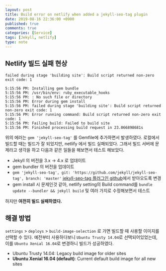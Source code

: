 ```yaml
---
layout: post
title: Build error on netlify when added a jekyll-seo-tag plugin
date: 2019-08-16 22:36:00 +0900
published: true
comments: true
categories: [Service]
tags: [Jekyll, netlify]
type: note
---
```


## Netlify 빌드 실패 현상
`failed during stage 'building site': Build script returned non-zero exit code: 1` 

```
5:15:56 PM: Installing gem bundle
5:15:56 PM: /usr/bin/env: ruby_executable_hooks
5:15:56 PM: : No such file or directory
5:15:56 PM: Error during gem install
5:15:56 PM: failed during stage 'building site': Build script returned non-zero exit code: 1
5:15:56 PM: Error running command: Build script returned non-zero exit code: 1
5:15:56 PM: Failing build: Failed to build site
5:15:56 PM: Finished processing build request in 23.066898681s
```

위의 에러는 `gem 'jekyll-seo-tag'` 를 Gemfile에 추가하면서 발생하였다. 로컬에서 빌드할 때는 빌드가 잘 되었지만, netlify 에서 빌드 실패되었다. 그래서 빌드 서버에 문제라고 생각을 하고 다음과 같은 일들을 해보면서 테스트 해보았다.
- Jekyll 의 버전을 3.x -> 4.x 로 업데이트
- gem bundler 의 버전을 업데이트
- `gem 'jekyll-seo-tag', git: 'https://github.com/jekyll/jekyll-seo-tag', branch: 'master'` [jekyll-seo-tag 플러그인 github](https://github.com/jekyll/jekyll-seo-tag)에서 받아오도록 변경
- gem install 시 문제인것 같아, netlify setting의 Build command를 `bundle update --bundler && jekyll build` 및 여러 가지로 수정해보면서 테스트

하지만 **여전히 빌드 실패하였다.**

## 해결 방법
`settings` > `deploys` > `build-image-selection` 로 가면 빌드할 때 사용할 이미지를 선택할 수 있다. 예전부터 사용하다보니 `Ubuntu Trusty 14.04`로 선택되어있었는데, 이를 `Ubuntu Xenial 16.04`로 변경하니 빌드가 성공하였다.

- Ubuntu Trusty 14.04: Legacy build image for older sites
- **Ubuntu Xenial 16.04 (default)**: Current default build image for all new sites
